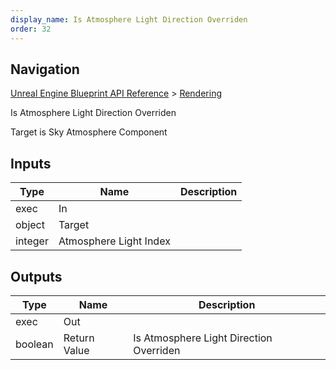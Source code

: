 ```yaml
---
display_name: Is Atmosphere Light Direction Overriden
order: 32
---
```

## Navigation

[Unreal Engine Blueprint API Reference](https://dev.epicgames.com/documentation/en-us/unreal-engine/BlueprintAPI) > [Rendering](https://dev.epicgames.com/documentation/en-us/unreal-engine/BlueprintAPI/Rendering)

Is Atmosphere Light Direction Overriden

Target is Sky Atmosphere Component

## Inputs

| Type | Name | Description |
| --- | --- | --- |
| exec | In |  |
| object | Target |  |
| integer | Atmosphere Light Index |  |

## Outputs

| Type | Name | Description |
| --- | --- | --- |
| exec | Out |  |
| boolean | Return Value | Is Atmosphere Light Direction Overriden |

